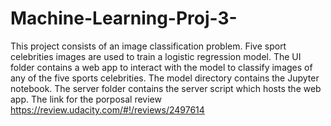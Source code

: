 # Machine-Learning-Proj-3-
This project consists of an image classification problem.
Five sport celebrities images are used to train a logistic regression model.
The UI folder contains a web app to interact with the model to classify images of any of the five sports celebrities.
The model directory contains the Jupyter notebook.
The server folder contains the server script which hosts the web app.
The link for the porposal review https://review.udacity.com/#!/reviews/2497614 
